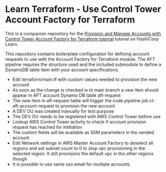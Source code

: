 # Learn Terraform - Use Control Tower Account Factory for Terraform

This is a companion repository for the [Provision and Manage Accounts with
Control Tower Account Factory for Terraform
tutorial](https://learn.hashicorp.com/tutorials/terraform/aws-control-tower-aft)
tutorial on HashiCorp Learn.

This repository contains boilerplate configuration for defining account
requests to use with the Account Factory for Terraform module. The AFT pipeline
requires the structure used and the included submodule to define a DynamoDB
table item with your account specifications.

- Edit terraform/main.tf with custom values needed to provision the new account
- As soon as the change is checked in to main branch a new item should appear in AFT account Dynamo DB table aft-request
- The new item in aft-request table will trigger the code pipeline job ct-aft-account-request to provision the new account
- A DEV OU was created manually for test purpose
- The DEV OU needs to be registered with AWS Control Tower before use
- Lookup AWS Control Tower activity to check if account provision request has reached for intitiation
- The custom fields will be available as SSM parameters in the vended account
- Edit Network settings in AWS Master Account Factory to deselect all regions and set subnet count to 0 to stop vpc provisioning in the selected region. It still provisions the default vpc in the other regions though
- It is possible to use same sso email for multiple accounts
